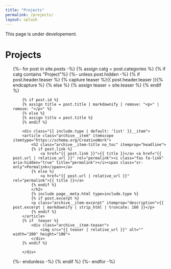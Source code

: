 ```yaml
---
title: "Projects"
permalink: /projects/
layout: splash
---
```

This page is under developement.
# Projects

<ul>
{%- for post in site.posts -%}
{% assign catg =  post.categories %}
 {% if catg contains "Project"%}
    {%- unless post.hidden -%}
        {% if post.header.teaser %}
        {% capture teaser %}{{ post.header.teaser }}{% endcapture %}
        {% else %}
        {% assign teaser = site.teaser %}
        {% endif %}

        {% if post.id %}
        {% assign title = post.title | markdownify | remove: "<p>" | remove: "</p>" %}
        {% else %}
        {% assign title = post.title %}
        {% endif %}

        <div class="{{ include.type | default: 'list' }}__item">
        <article class="archive__item" itemscope itemtype="https://schema.org/CreativeWork">
            <h2 class="archive__item-title no_toc" itemprop="headline">
            {% if post.link %}
                <a href="{{ post.link }}">{{ title }}</a> <a href="{{ post.url | relative_url }}" rel="permalink"><i class="fas fa-link" aria-hidden="true" title="permalink"></i><span class="sr-only">Permalink</span></a>
            {% else %}
                <a href="{{ post.url | relative_url }}" rel="permalink">{{ title }}</a>
            {% endif %}
            </h2>
            {% include page__meta.html type=include.type %}
            {% if post.excerpt %}
            <p class="archive__item-excerpt" itemprop="description">{{ post.excerpt | markdownify | strip_html | truncate: 160 }}</p>
            {% endif %}
        </article>
        {% if  teaser %}
            <div class="archive__item-teaser">
                <img src="{{ teaser | relative_url }}" alt="" width="200" height="100">
            </div>
        {% endif %}
            
        </div>
{%- endunless -%}
{% endif %}
{%- endfor -%}
</ul>